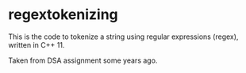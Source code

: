 # regextokenizing
This is the code to tokenize a string using regular expressions (regex), written in C++ 11.

Taken from DSA assignment some years ago.
